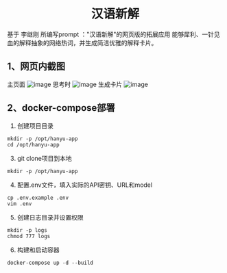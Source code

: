 # <center>汉语新解</center>
基于 李继刚 所编写prompt ："汉语新解"的网页版的拓展应用
能够犀利、一针见血的解释抽象的网络热词，并生成简洁优雅的解释卡片。

## 1、网页内截图
主页面
![image](https://github.com/user-attachments/assets/e2b75ba8-4328-41ea-b721-5e53394831ee)
思考时
![image](https://github.com/user-attachments/assets/67179e9a-161b-489d-976b-da2406500b7e)
生成卡片
![image](https://github.com/user-attachments/assets/20d1797d-00eb-4294-863d-009412ab56d3)

## 2、docker-compose部署
1. 创建项目目录
```
mkdir -p /opt/hanyu-app
cd /opt/hanyu-app
```
3. git clone项目到本地
```
mkdir -p /opt/hanyu-app
```
4. 配置.env文件，填入实际的API密钥、URL和model
```
cp .env.example .env
vim .env
```
5. 创建日志目录并设置权限
```
mkdir -p logs
chmod 777 logs
```
6. 构建和启动容器
```
docker-compose up -d --build
```
